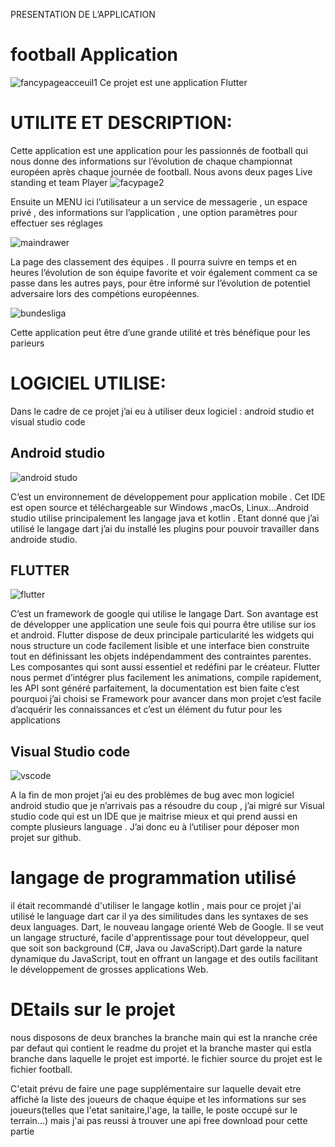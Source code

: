 
PRESENTATION DE L’APPLICATION

# football Application
![fancypageacceuil1](https://user-images.githubusercontent.com/47142356/103278324-8300f980-49cb-11eb-8d7e-c4fdda2653a2.jpg)
Ce projet est une application Flutter

# UTILITE ET DESCRIPTION:


Cette application est une application pour les passionnés de football qui nous donne des informations sur l’évolution de chaque championnat européen après chaque journée de football.
Nous avons deux pages Live standing et team Player
![facypage2](https://user-images.githubusercontent.com/47142356/103278338-8a280780-49cb-11eb-9c02-2e6e0a019061.jpg)

Ensuite un MENU ici l’utilisateur a un service de messagerie , un espace privé , des informations sur l’application , une option paramètres pour effectuer ses réglages


![maindrawer](https://user-images.githubusercontent.com/47142356/103278437-c6f3fe80-49cb-11eb-8094-c0d644dd7930.jpg)

La page des classement des équipes . Il pourra suivre en temps et en heures l’évolution de son équipe favorite et voir également comment ca se passe dans les autres pays, pour être informé sur l’évolution de potentiel adversaire lors des compétions européennes.

![bundesliga](https://user-images.githubusercontent.com/47142356/103278535-fc005100-49cb-11eb-97d8-f4f863cf99d7.jpg)


Cette application peut être d’une grande utilité et très bénéfique pour les parieurs


# LOGICIEL UTILISE:

Dans le cadre de ce projet j’ai eu à utiliser deux logiciel : android studio et visual studio code
 
## Android studio


![android studo](https://user-images.githubusercontent.com/47142356/103275831-4fbb6c00-49c5-11eb-81b1-9a3a4b3fd5c1.png)

C’est un environnement de développement pour application  mobile . Cet IDE est open source et téléchargeable sur Windows ,macOs, Linux…Android studio utilise principalement les langage java et kotlin . Etant donné que j’ai utilisé le langage dart j’ai du installé les plugins pour pouvoir travailler dans androide studio.

## FLUTTER
![flutter](https://user-images.githubusercontent.com/47142356/103277034-5f887f80-49c8-11eb-8f86-eaf0a1aeb7e2.png)

C’est un framework de google qui utilise le langage Dart. Son avantage est de développer une application une seule fois qui pourra être utilise sur ios et android. Flutter dispose de deux principale particularité les widgets qui nous structure un code facilement lisible et une interface bien construite tout en définissant les objets indépendamment des contraintes parentes. Les composantes qui sont aussi essentiel et redéfini par le créateur. Flutter nous permet d’intégrer plus facilement les animations, compile rapidement, les API sont généré parfaitement, la documentation est bien faite c’est pourquoi j’ai choisi se Framework pour avancer dans mon projet c’est facile d’acquérir les connaissances et c’est un élément du futur pour les applications

## Visual Studio code
![vscode](https://user-images.githubusercontent.com/47142356/103277501-7085c080-49c9-11eb-95f8-809a6d9233fe.png)


A la fin de mon projet j’ai eu des problèmes de bug avec mon logiciel android studio que je n’arrivais pas a résoudre du coup , j’ai migré sur Visual studio code qui est un IDE que je maitrise mieux et qui prend aussi en compte plusieurs language . J’ai donc eu à l’utiliser pour déposer mon projet sur github.

# langage de programmation utilisé
il était recommandé d'utiliser le langage kotlin , mais pour ce projet j'ai utilisé le language dart car il ya des similitudes dans les syntaxes de ses deux languages.
Dart, le nouveau langage orienté Web de Google. Il se veut un langage structuré, facile d'apprentissage pour tout développeur, quel que soit son background (C#, Java ou JavaScript).Dart garde la nature dynamique du JavaScript, tout en offrant un langage et des outils facilitant le développement de grosses applications Web.

# DEtails sur le projet

nous disposons de deux branches la branche main qui est la nranche crée par defaut qui contient le readme du projet et la branche master qui estla branche dans laquelle le projet est importé. le fichier source du projet est le fichier football.

C'etait prévu de faire une page supplémentaire sur laquelle devait etre affiché la liste des joueurs de chaque équipe et les informations sur ses joueurs(telles que  l'etat sanitaire,l'age, la taille, le poste occupé sur le terrain...) mais j'ai pas reussi à trouver une api free download pour cette partie 




